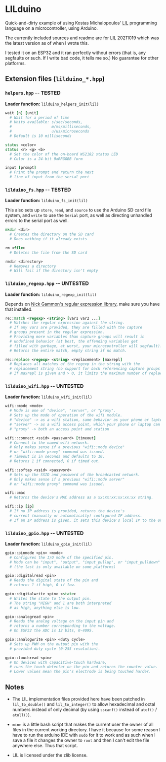 # LILduino

Quick-and-dirty example of using Kostas Michalopoulos' [LIL](http://runtimeterror.com/tech/lil/) programming language on a microcontroller, using Arduino.

The currently included sources and readme are for LIL 20211019 which was the latest version as of when I wrote this.

I tested it on an ESP32 and it ran perfectly without errors (that is, any segfaults or such. If I write bad code, it tells me so.) No guarantee for other platforms.

## Extension files (`lilduino_*.hpp`)

### `helpers.hpp` -- TESTED

**Loader function:** `lilduino_helpers_init(lil)`

```tcl
wait [n] [unit]
  # Wait for a period of time
  # Units available: s/sec/seconds,
  #                  m/ms/milliseconds,
  #                  u/us/microseconds
  # Default is 10 milliseconds

status <color>
status <r> <g> <b>
  # Set the color of the on-board WS2182 status LED
  # Color is a 24-bit 0xRRGGBB form

input [prompt]
  # Print the prompt and return the next
  # line of input from the serial port
```

### `lilduino_fs.hpp` -- TESTED

**Loader function:** `lilduino_fs_init(lil)`

This also sets up `store`, `read`, and `source` to use the Arduino SD card file system, and `write` to use the `Serial` port, as well as directing unhandled errors to the serial port as well.

```tcl
mkdir <dir>
  # Creates the directory on the SD card
  # Does nothing if it already exists

rm <file>
  # Deletes the file from the SD card

rmdir <directory>
  # Removes a directory
  # Will fail if the directory isn't empty
```

### `lilduino_regexp.hpp` -- UNTESTED

**Loader function:** `lilduino_regexp_init(lil)`

Depends on [Nick Gammon's regular expression library](https://github.com/nickgammon/Regexp), make sure you have that installed.

```tcl
re::match <regexp> <string> [var1 var2 ...]
  # Matches the regular expression against the string.
  # If any vars are provided, they are filled with the capture
  # groups present in the regular expression.
  # Providing more variables than capture groups will result in
  # undefined behavior (at best, the offending variables get
  # filled with garbage, at worst, your microcontroller will segfault).
  # Returns the entire match, empty string if no match.

re::replace <regexp> <string> <replacement> [maxrepl]
  # Replaces all matches of the regexp in the string with the
  # replacement string (no support for back referencing capture groups yet).
  # If maxrepl is given and > 0, it limits the maximum number of replacements to be made.
```

### `lilduino_wifi.hpp` -- UNTESTED

**Loader function:** `lilduino_wifi_init(lil)`

```tcl
wifi::mode <mode>
  # Mode is one of "device", "server", or "proxy".
  # Sets up the mode of operation of the wifi module.
  # "device" -> as a wifi station, same behavior as your phone or laptop
  # "server" -> as a wifi access point, which your phone or laptop can connect to
  # "proxy" -> both an access point and station

wifi::connect <ssid> <password> [timeout]
  # Connect to the named wifi network.
  # Only makes sense if a previous "wifi::mode device"
  # or "wifi::mode proxy" command was issued.
  # Timeout is in seconds and defaults to 10.
  # Returns 1 if connected, 0 if timed out.

wifi::softap <ssid> <password>
  # Sets up the SSID and password of the broadcasted network.
  # Only makes sense if a previous "wifi::mode server"
  # or "wifi::mode proxy" command was issued.

wifi::mac
  # Returns the device's MAC address as a xx:xx:xx:xx:xx:xx string.

wifi::ip [ip]
  # If no IP address is provided, returns the device's
  # current (manually or automatically) configured IP address.
  # If an IP address is given, it sets this device's local IP to the one provided.
```

### `lilduino_gpio.hpp` -- UNTESTED

**Loader function:** `lilduino_gpio_init(lil)`

```tcl
gpio::pinmode <pin> <mode>
  # Configures the I/O mode of the specified pin.
  # Mode can be "input", "output", "input_pullup", or "input_pulldown"
  # (the last is only available on some platforms)

gpio::digitalread <pin>
  # Reads the digital state of the pin and
  # returns 1 if high, 0 if low.

gpio::digitalwrite <pin> <state>
  # Writes the state to the output pin.
  # The string "HIGH" and 1 are both interpreted
  # as high, anything else is low.

gpio::analogread <pin>
  # Reads the analog voltage on the input pin and
  # returns a number corresponding to the voltage.
  # On ESP32 the ADC is 12 bits, 0-4095.

gpio::analogwrite <pin> <duty cycle>
  # Sets up PWM on the output pin with the
  # provided duty cycle (0-255 resolution).

gpio::touchread <pin>
  # On devices with capacitive-touch hardware,
  # runs the touch detector on the pin and returns the counter value.
  # Lower values mean the pin's electrode is being touched harder.
```

## Notes

* The LIL implementation files provided here have been patched in `lil_to_double()` and `lil_to_integer()` to allow hexadecimal and octal numbers instead of only decimal (by using `sscanf()` instead of `atof()` / `atoll()`).

* `mine` is a little bash script that makes the current user the owner of all files in the current working directory. I have it because for some reason I have to run the arduino IDE with `sudo` for it to work and as such when I save a file it changes the owner to `root` and then I can't edit the file anywhere else. Thus that script.

* LIL is licensed under the zlib license.
